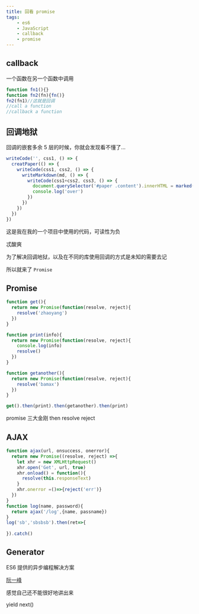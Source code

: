 ```yaml
---
title: 回看 promise
tags:
	- es6
	- JavaScript
	- callback
	- promise
---
```


## callback

一个函数在另一个函数中调用

```javascript
function fn1(){}
function fn2(fn){fn()}
fn2(fn1)//这就是回调
//call a function
//callback a function
```

<!--more-->

## 回调地狱

回调的嵌套多余 5 层的时候，你就会发现看不懂了...

```JavaScript
writeCode('', css1, () => {
  creatPaper(() => {
    writeCode(css1, css2, () => {
      writeMarkdown(md, () => {
        writeCode(css1+css2, css3, () => {
          document.querySelector('#paper .content').innerHTML = marked(md);
          console.log('over')
        })
      })      
    })
  })
})
```

这是我在我的一个项目中使用的代码，可读性为负

忒酸爽

为了解决回调地狱，以及在不同的库使用回调的方式是未知的需要去记

所以就来了 `Promise`

## Promise

```JavaScript
function get(){
  return new Promise(function(resolve, reject){
    resolve('zhaoyang')
  })
}

function print(info){
  return new Promise(function(resolve, reject){
    console.log(info)
    resolve()
  })
}

function getanother(){
  return new Promise(function(resolve, reject){
    resolve('bamax')
  })
}

get().then(print).then(getanother).then(print)
```

promise 三大金刚 then resolve reject 

## AJAX

```JavaScript
function ajax(url, onsuccess, onerror){
  return new Promise((resolve, reject) =>{
    let xhr = new XMLHttpRequest()
    xhr.open('Get', url, true)
    xhr.onload() = function(){
      resolve(this.responseText)
    }
    xhr.onerror =()=>{reject('err')}
  })
}
function log(name, password){
  return ajax('/log',{name, passname})
}
log('sb','sbsbsb').then(ret=>{
  
}).catch()
```

## Generator

ES6 提供的异步编程解决方案

[阮一峰](http://es6.ruanyifeng.com/#docs/generator)

感觉自己还不能很好地讲出来

yield  next()